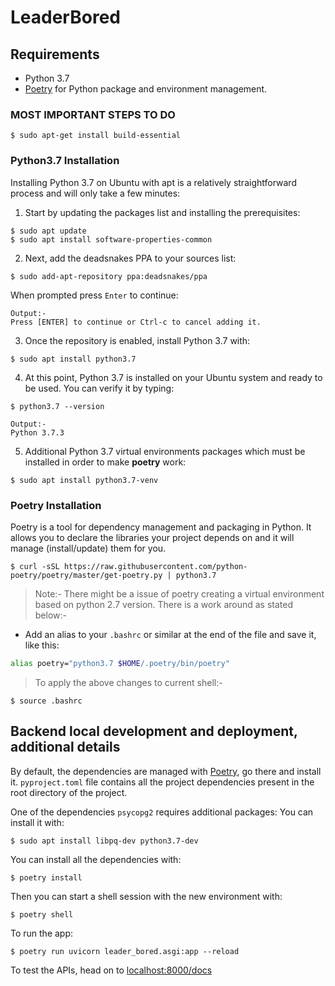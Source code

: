 

# LeaderBored

## Requirements

* Python 3.7
* [Poetry](https://python-poetry.org/) for Python package and environment management.

### MOST IMPORTANT STEPS TO DO
```console
$ sudo apt-get install build-essential
```

### Python3.7 Installation
Installing Python 3.7 on Ubuntu with apt is a relatively straightforward process and will only take a few minutes:
1. Start by updating the packages list and installing the prerequisites:
```console
$ sudo apt update
$ sudo apt install software-properties-common
```
2.  Next, add the deadsnakes PPA to your sources list:
```console
$ sudo add-apt-repository ppa:deadsnakes/ppa
```
When prompted press  `Enter`  to continue:
```output
Output:-
Press [ENTER] to continue or Ctrl-c to cancel adding it.
```
3. Once the repository is enabled, install Python 3.7 with:
```console
$ sudo apt install python3.7
```
4.  At this point, Python 3.7 is installed on your Ubuntu system and ready to be used. You can verify it by typing:
```console
$ python3.7 --version
```
```output
Output:-
Python 3.7.3
```
5. Additional Python 3.7 virtual environments packages which must be installed in order to make **poetry** work:
```console
$ sudo apt install python3.7-venv
```
### Poetry Installation
Poetry is a tool for dependency management and packaging in Python. It allows you to declare the libraries your project depends on and it will manage (install/update) them for you.

```console
$ curl -sSL https://raw.githubusercontent.com/python-poetry/poetry/master/get-poetry.py | python3.7
```
>Note:- There might be a issue of poetry creating a virtual environment based on python 2.7 version.
>There is a work around as stated below:-
* Add an alias to your ``.bashrc`` or similar at the end of the file and save it, like this:
```bash
alias poetry="python3.7 $HOME/.poetry/bin/poetry"
```
>To apply the above changes to current shell:-
```console
$ source .bashrc
```

## Backend local development and deployment, additional details
By default, the dependencies are managed with [Poetry](https://python-poetry.org/), go there and install it.
``pyproject.toml`` file contains all the project dependencies present in the root directory of the project.

 One of the dependencies ``psycopg2`` requires additional packages: You can install it with:
 ```console
 $ sudo apt install libpq-dev python3.7-dev
 ```

 You can install all the dependencies with:
 ```console
 $ poetry install
 ```
 Then you can start a shell session with the new environment with:
 ```console 
 $ poetry shell
 ```
To run the app:
```console 
$ poetry run uvicorn leader_bored.asgi:app --reload
```
To test the APIs, head on to [localhost:8000/docs](localhost:8000/docs)

